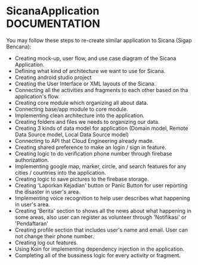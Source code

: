 # SicanaApplication DOCUMENTATION

You may follow these steps to re-create similar application to Sicana (Sigap Bencana):
- Creating mock-up, user flow, and use case diagram of the Sicana Application.
- Defining what kind of architecture we want to use for Sicana.
- Creating android studio project
- Creating the User Interface or XML layouts of the Sicana.
- Connecting all the activities and fragments to each other based on tha application's flow.
- Creating core module which organizing all about data.
- Connecting base/app module to core module.
- Implementing clean architecture into the application.
- Creating folders and files we needs to organizing our data.
- Creating 3 kinds of data model for application (Domain model, Remote Data Source model, Local Data Source model)
- Connecting to API that Cloud Engineering already made.
- Creating shared preference to make an login / sign in feature.
- Creating logic to do verification phone number through firebase authorization.
- Implementing google map, marker, circle, and search features for any cities / countries into the application.
- Creating logic to save pictures to the firebase storage.
- Creating 'Laporkan Kejadian' button or Panic Button for user reporting the disaster in user's area.
- Implementing voice recognition to help user describes what happening in user's area.
- Creating 'Berita' section to shows all the news about  what happening in some areas, also user can register as volunteer through 'Notifikasi' or 'Pendaftaran'
- Creating profile section that includes user's name and email. User can not change their phone number.
- Creating log out features.
- Using Koin for implementing dependency injection in the application.
- Completing all of the bussiness logic for every activity or fragment.
